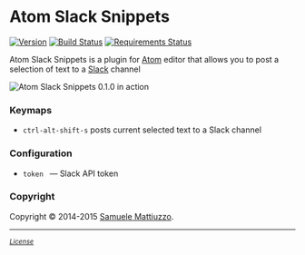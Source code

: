 # Atom Slack Snippets
[![Version](https://badge.fury.io/gh/samuele-mattiuzzo%2Fatom-slack-snippets.svg)](https://badge.fury.io/gh/samuele-mattiuzzo%2Fatom-slack-snippets) [![Build Status](https://travis-ci.org/samuele-mattiuzzo/atom-slack-snippets.svg?branch=master)](https://travis-ci.org/samuele-mattiuzzo/atom-slack-snippets) [![Requirements Status](https://requires.io/github/samuele-mattiuzzo/atom-slack-snippets/requirements.svg?branch=master)](https://requires.io/github/samuele-mattiuzzo/atom-slack-snippets/requirements/?branch=master)

Atom Slack Snippets is a plugin for [Atom](http://atom.io) editor that allows you to post a selection of text to a [Slack](https://slack.com) channel

![Atom Slack Snippets 0.1.0 in action](https://github.com/samuele-mattiuzzo/atom-slack-snippets/blob/master/screenshot.gif?raw=true)

### Keymaps

* `ctrl-alt-shift-s` posts current selected text to a Slack channel


### Configuration

* `token ` &mdash; Slack API token


### Copyright

Copyright &copy; 2014-2015 [Samuele Mattiuzzo](https://samuele-mattiuzzo.github.io).


___
<sup>

[_License_](https://github.com/samuele-mattiuzzo/atom-slack-snippets/blob/master/LICENSE.md)

</sup>
